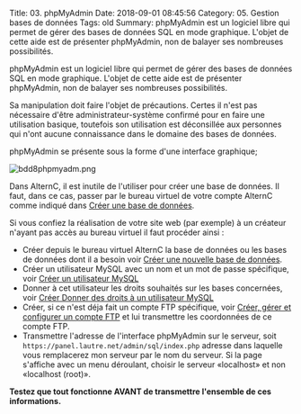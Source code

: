 Title: 03. phpMyAdmin 
Date: 2018-09-01 08:45:56
Category: 05. Gestion bases de données
Tags: old
Summary: phpMyAdmin est un logiciel libre qui permet de gérer des bases de données SQL en mode graphique. L'objet de cette aide est de présenter phpMyAdmin, non de balayer ses nombreuses possibilités.

phpMyAdmin est un logiciel libre qui permet de gérer des bases de données SQL en mode graphique. L'objet de cette aide est de présenter phpMyAdmin, non de balayer ses nombreuses possibilités.

Sa manipulation doit faire l'objet de précautions. Certes il n'est pas nécessaire d'être administrateur-système confirmé pour en faire une utilisation basique, toutefois son utilisation est déconsillée aux personnes qui n'ont aucune connaissance dans le domaine des bases de données.

phpMyAdmin se présente sous la forme d'une interface graphique;

<img src="/img/bdd8phpmyadm.png" title="to complete" alt="bdd8phpmyadm.png" />

Dans AlternC, il est inutile de l'utiliser pour créer une base de données. Il faut, dans ce cas, passer par le bureau virtuel de votre compte AlternC comme indiqué dans [Créer une base de données](art24).

Si vous confiez la réalisation de votre site web (par exemple) à un créateur n'ayant pas accès au bureau virtuel il faut procéder ainsi :

 - Créer depuis le bureau virtuel AlternC la base de données ou les bases de données dont il a besoin voir [Créer une nouvelle base de données](art24).
 - Créer un utilisateur MySQL avec un nom et un mot de passe spécifique, voir [Créer un utilisateur MySQL](art26)
 - Donner à cet utilisateur les droits souhaités sur les bases concernées, voir [Créer Donner des droits à un utilisateur MySQL](art26) 
 - Créer, si ce n'est déja fait un compte FTP spécifique,  voir [Créer, gérer et configurer un compte FTP](art8) et lui transmettre les coordonnées de ce compte FTP.
 - Transmettre l'adresse de l'interface phpMyAdmin sur le serveur, soit `https://panel.lautre.net/admin/sql/index.php` adresse dans laquelle vous remplacerez mon serveur par le nom du serveur. Si la page s'affiche avec un menu déroulant, choisir le serveur «localhost» et non «localhost (root)».

**Testez que tout fonctionne AVANT de transmettre l'ensemble de ces informations.**
